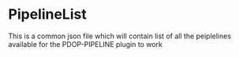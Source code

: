 # PipelineList

This is a common json file which will contain list of all the peiplelines available for the PDOP-PIPELINE plugin to work
